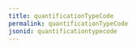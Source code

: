 ```yaml
---
title: quantificationTypeCode
permalink: quantificationTypeCode
jsonid: quantificationtypecode
---
```

